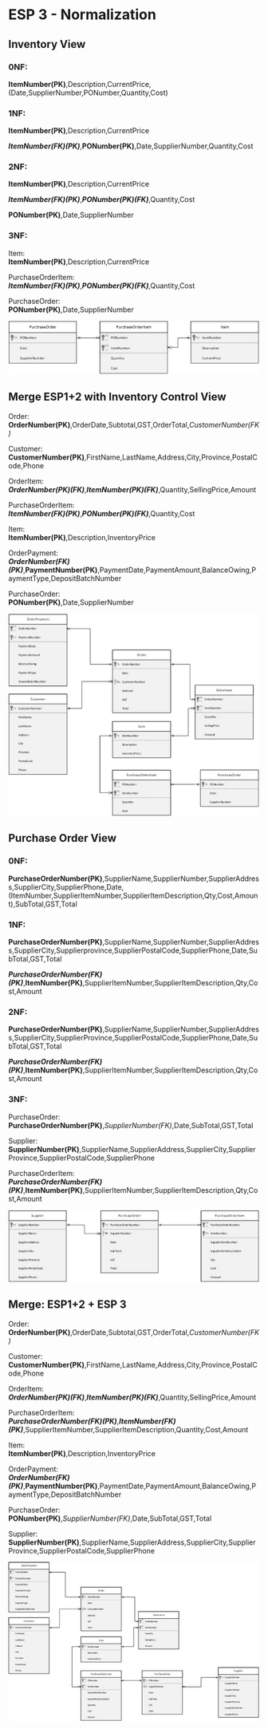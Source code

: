 # ESP 3 - Normalization

## Inventory View
### 0NF:
**ItemNumber(PK)**,Description,CurrentPrice,(Date,SupplierNumber,PONumber,Quantity,Cost)
### 1NF:
**ItemNumber(PK)**,Description,CurrentPrice

***ItemNumber(FK)(PK)***,**PONumber(PK)**,Date,SupplierNumber,Quantity,Cost

### 2NF:
**ItemNumber(PK)**,Description,CurrentPrice

***ItemNumber(FK)(PK)***,***PONumber(PK)(FK)***,Quantity,Cost

**PONumber(PK)**,Date,SupplierNumber

### 3NF:
Item:<br>
**ItemNumber(PK)**,Description,CurrentPrice

PurchaseOrderItem:<br>
***ItemNumber(FK)(PK)***,***PONumber(PK)(FK)***,Quantity,Cost

PurchaseOrder:<br>
**PONumber(PK)**,Date,SupplierNumber

![esp3-inventory](images/esp3-inventory.jpg)

## Merge ESP1+2 with Inventory Control View
Order:<br>
**OrderNumber(PK)**,OrderDate,Subtotal,GST,OrderTotal,_CustomerNumber(FK)_

Customer:<br>
**CustomerNumber(PK)**,FirstName,LastName,Address,City,Province,PostalCode,Phone

OrderItem:<br>
***OrderNumber(PK)(FK)***,***ItemNumber(PK)(FK)***,Quantity,SellingPrice,Amount

PurchaseOrderItem:<br>
***ItemNumber(FK)(PK)***,***PONumber(PK)(FK)***,Quantity,Cost

Item:<br>
**ItemNumber(PK)**,Description,InventoryPrice

OrderPayment:<br>
***OrderNumber(FK)(PK)***,**PaymentNumber(PK)**,PaymentDate,PaymentAmount,BalanceOwing,PaymentType,DepositBatchNumber

PurchaseOrder:<br>
**PONumber(PK)**,Date,SupplierNumber

![esp1+2-merge-inventory](images/esp1+2-merge-inventory.jpg)

## Purchase Order View
### 0NF:
**PurchaseOrderNumber(PK)**,SupplierName,SupplierNumber,SupplierAddress,SupplierCity,SupplierPhone,Date,(ItemNumber,SupplierItemNumber,SupplierItemDescription,Qty,Cost,Amount),SubTotal,GST,Total
### 1NF:
**PurchaseOrderNumber(PK)**,SupplierName,SupplierNumber,SupplierAddress,SupplierCity,Supplierprovince,SupplierPostalCode,SupplierPhone,Date,SubTotal,GST,Total

***PurchaseOrderNumber(FK)(PK)***,**ItemNumber(PK)**,SupplierItemNumber,SupplierItemDescription,Qty,Cost,Amount

### 2NF:
**PurchaseOrderNumber(PK)**,SupplierName,SupplierNumber,SupplierAddress,SupplierCity,SupplierProvince,SupplierPostalCode,SupplierPhone,Date,SubTotal,GST,Total

***PurchaseOrderNumber(FK)(PK)***,**ItemNumber(PK)**,SupplierItemNumber,SupplierItemDescription,Qty,Cost,Amount

### 3NF:
PurchaseOrder:<br>
**PurchaseOrderNumber(PK)**,_SupplierNumber(FK)_,Date,SubTotal,GST,Total

Supplier:<br>
**SupplierNumber(PK)**,SupplierName,SupplierAddress,SupplierCity,SupplierProvince,SupplierPostalCode,SupplierPhone

PurchaseOrderItem:<br>
***PurchaseOrderNumber(FK)(PK)***,**ItemNumber(PK)**,SupplierItemNumber,SupplierItemDescription,Qty,Cost,Amount

![esp3-purchase-order](images/esp3-purchase-order.jpg)

## Merge: ESP1+2 + ESP 3
Order:<br>
**OrderNumber(PK)**,OrderDate,Subtotal,GST,OrderTotal,_CustomerNumber(FK)_

Customer:<br>
**CustomerNumber(PK)**,FirstName,LastName,Address,City,Province,PostalCode,Phone

OrderItem:<br>
***OrderNumber(PK)(FK)***,***ItemNumber(PK)(FK)***,Quantity,SellingPrice,Amount

PurchaseOrderItem:<br>
***PurchaseOrderNumber(FK)(PK)***,***ItemNumber(FK)(PK)***,SupplierItemNumber,SupplierItemDescription,Quantity,Cost,Amount

Item:<br>
**ItemNumber(PK)**,Description,InventoryPrice

OrderPayment:<br>
***OrderNumber(FK)(PK)***,**PaymentNumber(PK)**,PaymentDate,PaymentAmount,BalanceOwing,PaymentType,DepositBatchNumber

PurchaseOrder:<br>
**PONumber(PK)**,_SupplierNumber(FK)_,Date,SubTotal,GST,Total

Supplier:<br>
**SupplierNumber(PK)**,SupplierName,SupplierAddress,SupplierCity,SupplierProvince,SupplierPostalCode,SupplierPhone

![esp3-merge](images/esp3-merge.jpg)